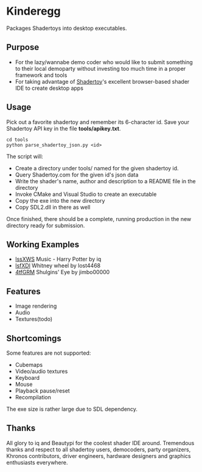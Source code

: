 # Kinderegg

Packages Shadertoys into desktop executables.

## Purpose
 - For the lazy/wannabe demo coder who would like to submit something to their local demoparty without investing too much time in a proper framework and tools  
 - For taking advantage of [Shadertoy](https://www.shadertoy.com/)'s excellent browser-based shader IDE to create desktop apps  

## Usage

Pick out a favorite shadertoy and remember its 6-character id. Save your Shadertoy API key in the file **tools/apikey.txt**.

    cd tools
    python parse_shadertoy_json.py <id>

The script will:  

 - Create a directory under tools/ named for the given shadertoy id.  
 - Query Shadertoy.com for the given id's json data  
 - Write the shader's name, author and description to a README file in the directory  
 - Invoke CMake and Visual Studio to create an executable  
 - Copy the exe into the new directory  
 - Copy SDL2.dll in there as well  

Once finished, there should be a complete, running production in the new directory ready for submission.

## Working Examples

 - [lssXWS]() Music - Harry Potter by iq
 - [lsfXDl]() Whitney wheel by lost4468
 - [4tfGRM]() Shulgins' Eye by jimbo00000

## Features
 - Image rendering  
 - Audio  
 - Textures(todo)

## Shortcomings
Some features are not supported:  

 - Cubemaps  
 - Video/audio textures  
 - Keyboard  
 - Mouse  
 - Playback pause/reset  
 - Recompilation  

The exe size is rather large due to SDL dependency.

## Thanks

All glory to iq and Beautypi for the coolest shader IDE around. Tremendous thanks and respect to all shadertoy users, democoders, party organizers, Khronos contributors, driver engineers, hardware designers and graphics enthusiasts everywhere.
